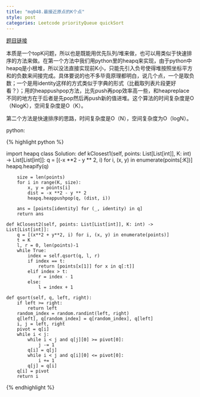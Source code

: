 ```yaml
---
title: "mq048.最接近原点的K个点"
style: post
categories: Leetcode priorityQueue quickSort
---
```


[题目链接](https://leetcode-cn.com/problems/k-closest-points-to-origin/)

本质是一个topK问题，所以也是既能用优先队列/堆来做，也可以用类似于快速排序的方法来做。在第一个方法中我们用python里的heapq来实现，由于python中heapq是小根堆，所以没法直接实现前K小，只能先引入负号使得堆按照坐标平方和的负数来间接完成。具体要说的也不多毕竟原理都明白，说几个点，一个是取负数；一个是用identity这样的方式类似于字典的形式（比截取列表片段更好看？）；用的heappushpop方法，比先push再pop效率高一些，和heapreplace不同的地方在于后者是先pop然后再push新的值进堆。这个算法的时间复杂度是O（NlogK），空间复杂度是O（K）。

第二个方法是快速排序的思路，时间复杂度是O（N），空间复杂度为O（logN）。

python:

{% highlight python %}

import heapq
class Solution:
    def kClosest1(self, points: List[List[int]], K: int) -> List[List[int]]:
        q = [(-x **2 - y ** 2, i) for i, (x, y) in enumerate(points[:K])]
        heapq.heapify(q)

        size = len(points)
        for i in range(K, size):
            x, y = points[i]
            dist = -x **2 - y ** 2
            heapq.heappushpop(q, (dist, i))
        
        ans = [points[identity] for (_, identity) in q]
        return ans
		
    def kClosest2(self, points: List[List[int]], K: int) -> List[List[int]]:
        q = [(x**2 + y**2, i) for i, (x, y) in enumerate(points)]
        t = K
        l, r = 0, len(points)-1
        while True:
            index = self.qsort(q, l, r)
            if index == t:
                return [points[x[1]] for x in q[:t]]
            elif index > t:
                r = index - 1
            else:
                l = index + 1
    
    def qsort(self, q, left, right):
        if left >= right:
            return left
        random_index = random.randint(left, right)
        q[left], q[random_index] = q[random_index], q[left]
        i, j = left, right
        pivot = q[i]
        while i < j:
            while i < j and q[j][0] >= pivot[0]:
                j -= 1
            q[i] = q[j]
            while i < j and q[i][0] <= pivot[0]:
                i += 1
            q[j] = q[i]
        q[i] = pivot
        return i

{% endhighlight %}
